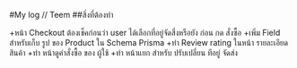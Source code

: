 #My log // Teem
##สิ่งที่ต้องทำ

+หน้า Checkout ต้องเช็คก่อนว่า user ได้เลือกที่อยู่จัดสี่งหรือยัง ก่อน กด สั่งซื้อ
+เพิ่ม Field สำหรับเก็บ รูป ของ Product ใน Schema Prisma
+ทำ Review rating ในหน้า รายละเอียดสินค้า
+ทำ หน้าดูคำสั่งซื้อ ของ ผู้ใช้
+ทำ หน้าแยก สำหรับ ปรับเปลี่ยน ทีอยู่ จัดส่ง
